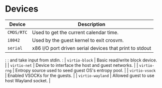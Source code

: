 # Devices

| Device           | Description                                             |
| ---------------- | ------------------------------------------------------- |
| `CMOS/RTC`       | Used to get the current calendar time.                  |
| `i8042`          | Used by the guest kernel to exit crosvm.                |
| `serial`         | x86 I/O port driven serial devices that print to stdout |
:                  : and take input from stdin.                              :
| `virtio-block`   | Basic read/write block device.                          |
| `virtio-net`     | Device to interface the host and guest networks.        |
| `virtio-rng`     | Entropy source used to seed guest OS's entropy pool.    |
| `virtio-vsock`   | Enabled VSOCKs for the guests.                          |
| `virtio-wayland` | Allowed guest to use host Wayland socket.               |
